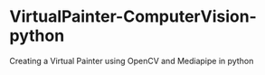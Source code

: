 # VirtualPainter-ComputerVision-python
Creating a Virtual Painter using OpenCV and Mediapipe in python
